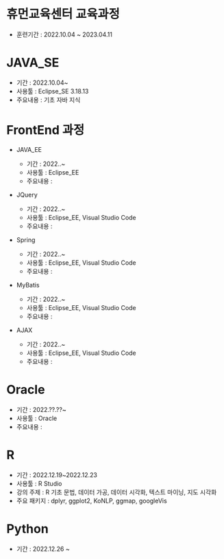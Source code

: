 # 휴먼교육센터 교육과정
 - 훈련기간 : 2022.10.04 ~ 2023.04.11




 # JAVA_SE
   - 기간 : 2022.10.04~
   - 사용툴 : Eclipse_SE 3.18.13
   - 주요내용 : 기초 자바 지식


 # FrontEnd 과정
   - JAVA_EE 
      - 기간 : 2022..~
      - 사용툴 : Eclipse_EE
      - 주요내용 : 
   
   - JQuery
      - 기간 : 2022..~
      - 사용툴 : Eclipse_EE, Visual Studio Code
      - 주요내용 : 

   - Spring 
      - 기간 : 2022..~
      - 사용툴 : Eclipse_EE, Visual Studio Code
      - 주요내용 : 

   - MyBatis 
      - 기간 : 2022..~
      - 사용툴 : Eclipse_EE, Visual Studio Code
      - 주요내용 : 
   
   - AJAX 
      - 기간 : 2022..~
      - 사용툴 : Eclipse_EE, Visual Studio Code
      - 주요내용 : 

   
# Oracle
   - 기간 : 2022.??.??~
   - 사용툴 : Oracle
   - 주요내용 : 


 # R
   - 기간 : 2022.12.19~2022.12.23
   - 사용툴 : R Studio
   - 강의 주제 : R 기초 문법, 데이터 가공, 데이터 시각화, 텍스트 마이닝, 지도 시각화
   - 주요 패키지 : dplyr, ggplot2, KoNLP, ggmap, googleVis


# Python
   - 기간 : 2022.12.26 ~

